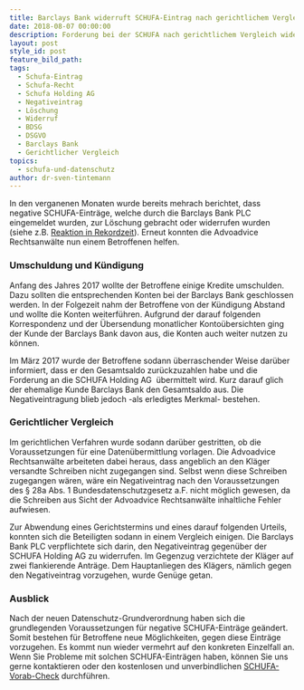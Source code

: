 ```yaml
---
title: Barclays Bank widerruft SCHUFA-Eintrag nach gerichtlichem Vergleich
date: 2018-08-07 00:00:00
description: Forderung bei der SCHUFA nach gerichtlichem Vergleich widerrufen.
layout: post
style_id: post
feature_bild_path:
tags:
  - Schufa-Eintrag
  - Schufa-Recht
  - Schufa Holding AG
  - Negativeintrag
  - Löschung
  - Widerruf
  - BDSG
  - DSGVO
  - Barclays Bank
  - Gerichtlicher Vergleich
topics:
  - schufa-und-datenschutz
author: dr-sven-tintemann
---
```


In den verganenen Monaten wurde bereits mehrach berichtet, dass negative SCHUFA-Einträge, welche durch die Barclays Bank PLC eingemeldet wurden, zur Löschung gebracht oder widerrufen wurden (siehe z.B. [Reaktion in Rekordzeit](https://advoadvice.de/blog/schufa-eintrag-der-barclays-bank-reaktion-in-rekordzeit/)). Erneut konnten die Advoadvice Rechtsanwälte nun einem Betroffenen helfen.

### Umschuldung und Kündigung

Anfang des Jahres 2017 wollte der Betroffene einige Kredite umschulden. Dazu sollten die entsprechenden Konten bei der Barclays Bank geschlossen werden. In der Folgezeit nahm der Betroffene von der Kündigung Abstand und wollte die Konten weiterführen. Aufgrund der darauf folgenden Korrespondenz und der Übersendung monatlicher Kontoübersichten ging der Kunde der Barclays Bank davon aus, die Konten auch weiter nutzen zu können.

Im März 2017 wurde der Betroffene sodann überraschender Weise darüber informiert, dass er den Gesamtsaldo zurückzuzahlen habe und die Forderung an die SCHUFA Holding AG  übermittelt wird. Kurz darauf glich der ehemalige Kunde Barclays Bank den Gesamtsaldo aus. Die Negativeintragung blieb jedoch -als erledigtes Merkmal- bestehen.

### Gerichtlicher Vergleich

Im gerichtlichen Verfahren wurde sodann darüber gestritten, ob die Voraussetzungen für eine Datenübermittlung vorlagen. Die Advoadvice Rechtsanwälte arbeiteten dabei heraus, dass angeblich an den Kläger versandte Schreiben nicht zugegangen sind. Selbst wenn diese Schreiben zugegangen wären, wäre ein Negativeintrag nach den Voraussetzungen des § 28a Abs. 1 Bundesdatenschutzgesetz a.F. nicht möglich gewesen, da die Schreiben aus Sicht der Advoadvice Rechtsanwälte inhaltliche Fehler aufwiesen.

Zur Abwendung eines Gerichtstermins und eines darauf folgenden Urteils, konnten sich die Beteiligten sodann in einem Vergleich einigen. Die Barclays Bank PLC verpflichtete sich darin, den Negativeintrag gegenüber der SCHUFA Holding AG zu widerrufen. Im Gegenzug verzichtete der Kläger auf zwei flankierende Anträge. Dem Hauptanliegen des Klägers, nämlich gegen den Negativeintrag vorzugehen, wurde Genüge getan.

### Ausblick

Nach der neuen Datenschutz-Grundverordnung haben sich die grundlegenden Voraussetzungen für negative SCHUFA-Einträge geändert. Somit bestehen für Betroffene neue Möglichkeiten, gegen diese Einträge vorzugehen. Es kommt nun wieder vermehrt auf den konkreten Einzelfall an. Wenn Sie Probleme mit solchen SCHUFA-Einträgen haben, können Sie uns gerne kontaktieren oder den kostenlosen und unverbindlichen [SCHUFA-Vorab-Check](https://advoadvice.de/schufa-beratung/) durchführen.